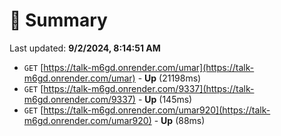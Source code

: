 # 📖 Summary
Last updated: **9/2/2024, 8:14:51 AM**

- `GET` [https://talk-m6gd.onrender.com/umar](https://talk-m6gd.onrender.com/umar) - **Up** (21198ms)
- `GET` [https://talk-m6gd.onrender.com/9337](https://talk-m6gd.onrender.com/9337) - **Up** (145ms)
- `GET` [https://talk-m6gd.onrender.com/umar920](https://talk-m6gd.onrender.com/umar920) - **Up** (88ms)
